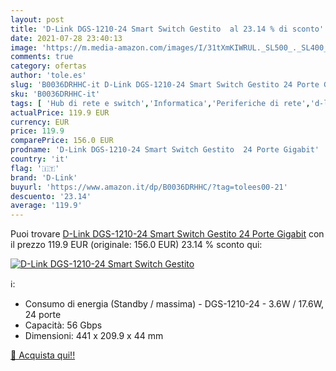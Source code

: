 ```yaml
---
layout: post
title: 'D-Link DGS-1210-24 Smart Switch Gestito  al 23.14 % di sconto'
date: 2021-07-28 23:40:13
image: 'https://m.media-amazon.com/images/I/31tXmKIWRUL._SL500_._SL400_.jpg'
comments: true
category: ofertas
author: 'tole.es'
slug: 'B0036DRHHC-it D-Link DGS-1210-24 Smart Switch Gestito 24 Porte Gigabit'
sku: 'B0036DRHHC-it'
tags: [ 'Hub di rete e switch','Informatica','Periferiche di rete','d-link', ]
actualPrice: 119.9 EUR
currency: EUR
price: 119.9
comparePrice: 156.0 EUR
prodname: 'D-Link DGS-1210-24 Smart Switch Gestito  24 Porte Gigabit'
country: 'it'
flag: '🇮🇹'
brand: 'D-Link'
buyurl: 'https://www.amazon.it/dp/B0036DRHHC/?tag=tolees00-21'
descuento: '23.14'
average: '119.9'
---
```


Puoi trovare [D-Link DGS-1210-24 Smart Switch Gestito  24 Porte Gigabit](https://www.amazon.it/dp/B0036DRHHC/?tag=tolees00-21) con il prezzo 119.9 EUR (originale: 156.0 EUR) 23.14 % sconto qui:

[![D-Link DGS-1210-24 Smart Switch Gestito ](https://m.media-amazon.com/images/I/31tXmKIWRUL._SL500_._SL400_.jpg)](https://www.amazon.it/dp/B0036DRHHC/?tag=tolees00-21)

ℹ️:

- Consumo di energia (Standby / massima) - DGS-1210-24 - 3.6W / 17.6W, 24 porte
- Capacità: 56 Gbps
- Dimensioni: 441 x 209.9 x 44 mm

[🛒 Acquista qui!!](https://www.amazon.it/dp/B0036DRHHC/?tag=tolees00-21)
